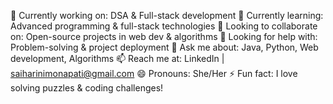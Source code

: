 🔭 Currently working on: DSA & Full-stack development
🌱 Currently learning: Advanced programming & full-stack technologies
👯 Looking to collaborate on: Open-source projects in web dev & algorithms
🤔 Looking for help with: Problem-solving & project deployment
💬 Ask me about: Java, Python, Web development, Algorithms
📫 Reach me at: LinkedIn | saiharinimonapati@gmail.com
😄 Pronouns: She/Her
⚡ Fun fact: I love solving puzzles & coding challenges!

